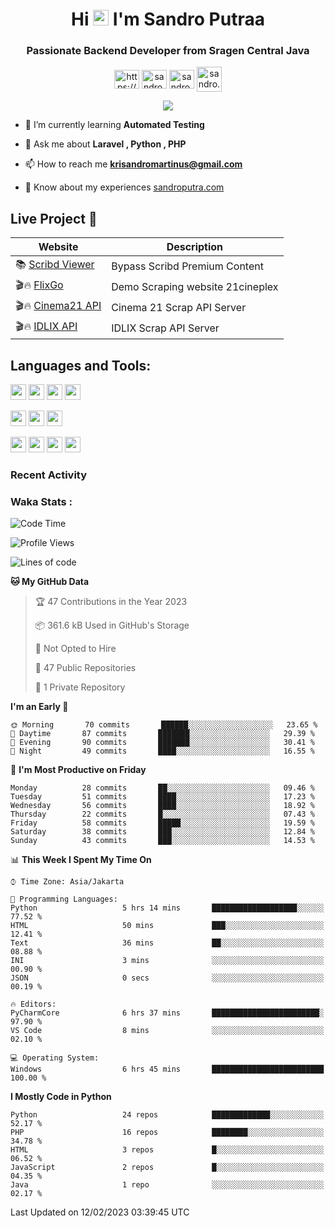 

<h1 align="center">Hi <img src="https://media.giphy.com/media/hvRJCLFzcasrR4ia7z/giphy.gif" width="25px"> I'm Sandro Putraa</h1>
<h3 align="center">Passionate Backend Developer from Sragen Central Java</h3>

<p align="center">
    <a href="https://www.linkedin.com/in/sandro-putraa-34b80a19b/" target="blank"><img align="center" src="https://raw.githubusercontent.com/rahuldkjain/github-profile-readme-generator/master/src/images/icons/Social/linked-in-alt.svg" alt="https://www.linkedin.com/in/sandro-putraa-34b80a19b/" height="30" width="40" /></a>
    <a href="https://fb.com/sandro.putraaa" target="blank"><img align="center" src="https://raw.githubusercontent.com/rahuldkjain/github-profile-readme-generator/master/src/images/icons/Social/facebook.svg" alt="sandro.putraaa" height="30" width="40" /></a>
    <a href="https://instagram.com/sandro.putraa" target="blank"><img align="center" src="https://raw.githubusercontent.com/rahuldkjain/github-profile-readme-generator/master/src/images/icons/Social/instagram.svg" alt="sandro.putraa" height="30" width="40" /></a>
    <a href="https://wakatime.com/@sandrocods" target="blank"><img align="center" src="https://wakatime.com/static/img/wakatime-logo-text-vertical.png" alt="sandro.putraa" height="40" width="40" /></a>
   
</p>

<p align="center" style="p3">
<a href="https://github.com/antonkomarev/github-profile-views-counter">
    <img align="center"  src="https://komarev.com/ghpvc/?username=sandrocods&style=for-the-badge">
</a>

</p>



- 🌱 I’m currently learning **Automated Testing**

- 💬 Ask me about **Laravel , Python , PHP**

- 📫 How to reach me **krisandromartinus@gmail.com**

- 📄 Know about my experiences [sandroputra.com](https://sandroputra.com/)
 


## Live Project 🚀


| Website             | Description     |
| ----------------- | --- |
| 📚 [Scribd Viewer](http://sandroputraa.my.id/scribd/) | Bypass Scribd Premium Content |
| 🎬🔥 [FlixGo](https://testflsk.sandroputraa.com/) | Demo Scraping website 21cineplex  |
| 🎬🔥 [Cinema21 API](https://cinema-21-scrapper.vercel.app/) | Cinema 21 Scrap API Server |
| 🎬🔥 [IDLIX API](https://idlix-api.vercel.app/) | IDLIX Scrap API Server |



## Languages and Tools:

<img src="https://img.shields.io/badge/-Git-white?style=for-the-badge&logo=git" height="25" /></img>
<img src="https://img.shields.io/badge/-GitHub-white?style=for-the-badge&logo=github&logoColor=007ACC" height="25" /></img> <img src="https://img.shields.io/badge/-VS%20Code-white?style=for-the-badge&logo=visual-studio-code&logoColor=007ACC" height="25" /></img> <img src="https://img.shields.io/badge/-Pycharm-white?style=for-the-badge&logo=pycharm&logoColor=007ACC" height="25" /></img>

<img src="https://img.shields.io/badge/-Laravel-white?style=for-the-badge&logo=laravel&logoColor=007ACC" height="25" /></img>
<img src="https://img.shields.io/badge/-Flask-white?style=for-the-badge&logo=flask&logoColor=007ACC" height="25" /></img>
<img src="https://img.shields.io/badge/-Selenium-white?style=for-the-badge&logo=selenium&logoColor=007ACC" height="25" /></img>

<img src="https://img.shields.io/badge/-Python-white?style=for-the-badge&logo=python&logoColor=007ACC" height="25" /></img>
<img src="https://img.shields.io/badge/-Php-white?style=for-the-badge&logo=php&logoColor=007ACC" height="25" /></img>
<img src="https://img.shields.io/badge/-java-white?style=for-the-badge&logo=java&logoColor=007ACC" height="25" /></img>
<img src="https://img.shields.io/badge/-c++-white?style=for-the-badge&logo=c%2B%2B&logoColor=007ACC" height="25" /></img>



### Recent Activity
<!--START_SECTION:activity-->

<!--END_SECTION:activity-->

### Waka Stats :
<!--START_SECTION:waka-->
![Code Time](http://img.shields.io/badge/Code%20Time-498%20hrs%2054%20mins-blue)

![Profile Views](http://img.shields.io/badge/Profile%20Views-24-blue)

![Lines of code](https://img.shields.io/badge/From%20Hello%20World%20I%27ve%20Written-1%20Million%20lines%20of%20code-blue)

**🐱 My GitHub Data** 

> 🏆 47 Contributions in the Year 2023
 > 
> 📦 361.6 kB Used in GitHub's Storage 
 > 
> 🚫 Not Opted to Hire
 > 
> 📜 47 Public Repositories 
 > 
> 🔑 1 Private Repository 
 > 
**I'm an Early 🐤** 

```text
🌞 Morning       70 commits       ██████░░░░░░░░░░░░░░░░░░░   23.65 % 
🌆 Daytime       87 commits       ███████░░░░░░░░░░░░░░░░░░   29.39 % 
🌃 Evening       90 commits       ███████░░░░░░░░░░░░░░░░░░   30.41 % 
🌙 Night         49 commits       ████░░░░░░░░░░░░░░░░░░░░░   16.55 % 

```
📅 **I'm Most Productive on Friday** 

```text
Monday          28 commits       ██░░░░░░░░░░░░░░░░░░░░░░░   09.46 % 
Tuesday         51 commits       ████░░░░░░░░░░░░░░░░░░░░░   17.23 % 
Wednesday       56 commits       ████░░░░░░░░░░░░░░░░░░░░░   18.92 % 
Thursday        22 commits       █░░░░░░░░░░░░░░░░░░░░░░░░   07.43 % 
Friday          58 commits       █████░░░░░░░░░░░░░░░░░░░░   19.59 % 
Saturday        38 commits       ███░░░░░░░░░░░░░░░░░░░░░░   12.84 % 
Sunday          43 commits       ███░░░░░░░░░░░░░░░░░░░░░░   14.53 % 

```


📊 **This Week I Spent My Time On** 

```text
⌚︎ Time Zone: Asia/Jakarta

💬 Programming Languages: 
Python                   5 hrs 14 mins       ███████████████████░░░░░░   77.52 % 
HTML                     50 mins             ███░░░░░░░░░░░░░░░░░░░░░░   12.41 % 
Text                     36 mins             ██░░░░░░░░░░░░░░░░░░░░░░░   08.88 % 
INI                      3 mins              ░░░░░░░░░░░░░░░░░░░░░░░░░   00.90 % 
JSON                     0 secs              ░░░░░░░░░░░░░░░░░░░░░░░░░   00.19 % 

🔥 Editors: 
PyCharmCore              6 hrs 37 mins       ████████████████████████░   97.90 % 
VS Code                  8 mins              ░░░░░░░░░░░░░░░░░░░░░░░░░   02.10 % 

💻 Operating System: 
Windows                  6 hrs 45 mins       █████████████████████████   100.00 % 

```

**I Mostly Code in Python** 

```text
Python                   24 repos            █████████████░░░░░░░░░░░░   52.17 % 
PHP                      16 repos            ████████░░░░░░░░░░░░░░░░░   34.78 % 
HTML                     3 repos             █░░░░░░░░░░░░░░░░░░░░░░░░   06.52 % 
JavaScript               2 repos             █░░░░░░░░░░░░░░░░░░░░░░░░   04.35 % 
Java                     1 repo              ░░░░░░░░░░░░░░░░░░░░░░░░░   02.17 % 

```



 Last Updated on 12/02/2023 03:39:45 UTC
<!--END_SECTION:waka-->
